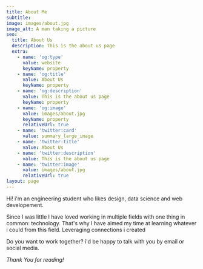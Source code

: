 ```yaml
---
title: About Me
subtitle: 
image: images/about.jpg
image_alt: A man taking a picture
seo:
  title: About Us
  description: This is the about us page
  extra:
    - name: 'og:type'
      value: website
      keyName: property
    - name: 'og:title'
      value: About Us
      keyName: property
    - name: 'og:description'
      value: This is the about us page
      keyName: property
    - name: 'og:image'
      value: images/about.jpg
      keyName: property
      relativeUrl: true
    - name: 'twitter:card'
      value: summary_large_image
    - name: 'twitter:title'
      value: About Us
    - name: 'twitter:description'
      value: This is the about us page
    - name: 'twitter:image'
      value: images/about.jpg
      relativeUrl: true
layout: page
---
```


Hi! i'm an engineering student who likes design, data science and web developement.

Since I was little I have loved working in multiple fields with one thing in common: technology. That's why I have aimed my time at learning whatever i could from this field. Leveraging connections i created 
 
Do you want to work together? i'd be happy to talk with you by email or social media. 

*Thank You for reading!*
